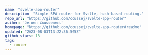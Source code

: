 ```yaml
---
name: "svelte-app-router"
description: "Simple SPA router for Svelte, hash-based routing."
repo_url: "https://github.com/coussej/svelte-app-router"
author: "Jeroen Coussement"
homepage: "https://github.com/coussej/svelte-app-router#readme"
updated: "2023-08-03T13:22:36.505Z"
github_stars: 13
tags: 
  - router
---
```

